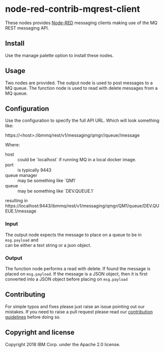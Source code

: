 # node-red-contrib-mqrest-client

These nodes provides [Node-RED](http://nodered.org) messaging clients
making use of the MQ REST messaging API.

## Install
Use the manage palette option to install these nodes.

## Usage
Two nodes are provided. The output node is used to post messages to a MQ queue.
The function node is used to read with delete messages from a MQ queue.

## Configuration
Use the configuration to specify the full API URL. Which will look something like:

https://&lt;host&gt;:<port>/ibmmq/rest/v1/messaging/qmgr/<queue manager>/queue/<queue>/message

Where:
<dl>
  <dt>host</dt>
  <dd>could be `localhost` if running MQ in a local docker image.</dd>
  <dt>port</dt>
  <dd>is typically 9443</dd>
  <dt>queue manager</dt>
  <dd>may be something like `QM1`</dd>  
  <dt>queue</dt>
  <dd>may be something like `DEV.QUEUE.1`</dd>    
</dl>

resulting in
https://localhost:9443/ibmmq/rest/v1/messaging/qmgr/QM1/queue/DEV.QUEUE.1/message


### Input
The output node expects the message to place on a queue to be in `msg.payload` and  
can be either a text string or a json object.

### Output
The function node performs a read with delete. If found the message is placed on
`msg.payload`. If the message is a JSON object, then
it is first converted into a JSON object before placing on `msg.payload`

## Contributing
For simple typos and fixes please just raise an issue pointing out our mistakes. If you need to raise a pull request please read our [contribution guidelines](https://github.com/ibm-early-programs/node-red-contrib-mqrest-client/blob/master/CONTRIBUTING.md) before doing so.


## Copyright and license

Copyright 2018 IBM Corp. under the Apache 2.0 license.
